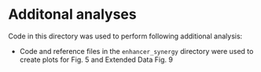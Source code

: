 # Additonal analyses
Code in this directory was used to perform following additional analysis:

- Code and reference files in the `enhancer_synergy` directory were used to create plots for Fig. 5 and Extended Data Fig. 9
